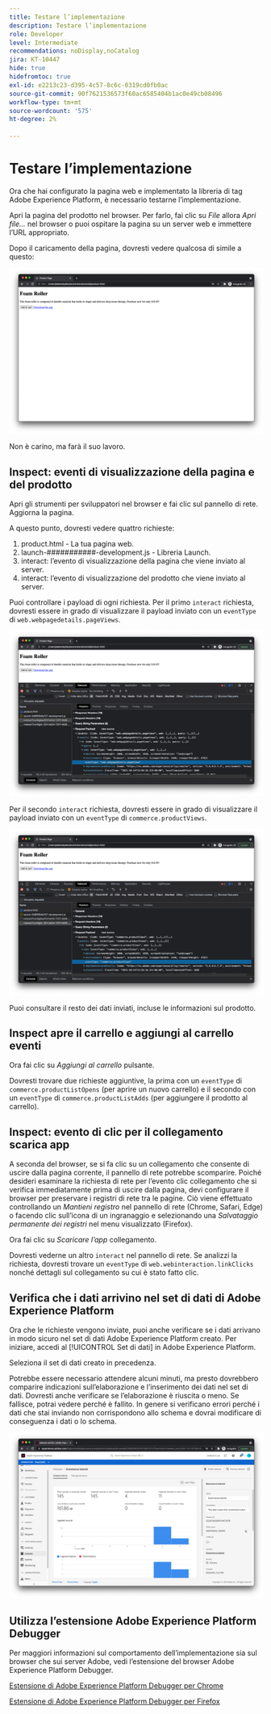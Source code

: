 ```yaml
---
title: Testare l’implementazione
description: Testare l’implementazione
role: Developer
level: Intermediate
recommendations: noDisplay,noCatalog
jira: KT-10447
hide: true
hidefromtoc: true
exl-id: e2213c23-d395-4c57-8c6c-0319cd0fb0ac
source-git-commit: 90f7621536573f60ac6585404b1ac0e49cb08496
workflow-type: tm+mt
source-wordcount: '575'
ht-degree: 2%

---
```


# Testare l’implementazione

Ora che hai configurato la pagina web e implementato la libreria di tag Adobe Experience Platform, è necessario testarne l’implementazione.

Apri la pagina del prodotto nel browser. Per farlo, fai clic su _File_ allora _Apri file..._ nel browser o puoi ospitare la pagina su un server web e immettere l’URL appropriato.

Dopo il caricamento della pagina, dovresti vedere qualcosa di simile a questo:

![Pagina Web](../../assets/implementation-strategy/webpage.png)

Non è carino, ma farà il suo lavoro.

## Inspect: eventi di visualizzazione della pagina e del prodotto

Apri gli strumenti per sviluppatori nel browser e fai clic sul pannello di rete. Aggiorna la pagina.

A questo punto, dovresti vedere quattro richieste:

1. product.html - La tua pagina web.
2. launch-###########-development.js - Libreria Launch.
3. interact: l’evento di visualizzazione della pagina che viene inviato al server.
4. interact: l’evento di visualizzazione del prodotto che viene inviato al server.

Puoi controllare i payload di ogni richiesta. Per il primo `interact` richiesta, dovresti essere in grado di visualizzare il payload inviato con un `eventType` di `web.webpagedetails.pageViews`.

![Ispezione della richiesta di visualizzazione pagina](../../assets/implementation-strategy/webpage-page-viewed-inspection.png)

Per il secondo `interact` richiesta, dovresti essere in grado di visualizzare il payload inviato con un `eventType` di `commerce.productViews`.

![Ispezione della richiesta di visualizzazione prodotto](../../assets/implementation-strategy/webpage-product-view-inspection.png)

Puoi consultare il resto dei dati inviati, incluse le informazioni sul prodotto.

## Inspect apre il carrello e aggiungi al carrello eventi

Ora fai clic su _Aggiungi al carrello_ pulsante.

Dovresti trovare due richieste aggiuntive, la prima con un `eventType` di `commerce.productListOpens` (per aprire un nuovo carrello) e il secondo con un `eventType` di `commerce.productListAdds` (per aggiungere il prodotto al carrello).

## Inspect: evento di clic per il collegamento scarica app

A seconda del browser, se si fa clic su un collegamento che consente di uscire dalla pagina corrente, il pannello di rete potrebbe scomparire. Poiché desideri esaminare la richiesta di rete per l’evento clic collegamento che si verifica immediatamente prima di uscire dalla pagina, devi configurare il browser per preservare i registri di rete tra le pagine. Ciò viene effettuato controllando un _Mantieni registro_ nel pannello di rete (Chrome, Safari, Edge) o facendo clic sull’icona di un ingranaggio e selezionando una _Salvataggio permanente dei registri_ nel menu visualizzato (Firefox).

Ora fai clic su _Scaricare l’app_ collegamento.

Dovresti vederne un altro `interact` nel pannello di rete. Se analizzi la richiesta, dovresti trovare un `eventType` di `web.webinteraction.linkClicks` nonché dettagli sul collegamento su cui è stato fatto clic.

## Verifica che i dati arrivino nel set di dati di Adobe Experience Platform

Ora che le richieste vengono inviate, puoi anche verificare se i dati arrivano in modo sicuro nel set di dati Adobe Experience Platform creato. Per iniziare, accedi al [!UICONTROL Set di dati] in Adobe Experience Platform.

Seleziona il set di dati creato in precedenza.

Potrebbe essere necessario attendere alcuni minuti, ma presto dovrebbero comparire indicazioni sull’elaborazione e l’inserimento dei dati nel set di dati. Dovresti anche verificare se l’elaborazione è riuscita o meno. Se fallisce, potrai vedere perché è fallito. In genere si verificano errori perché i dati che stai inviando non corrispondono allo schema e dovrai modificare di conseguenza i dati o lo schema.

![Acquisizione del set di dati](../../assets/implementation-strategy/dataset-ingestion.png)

## Utilizza l’estensione Adobe Experience Platform Debugger

Per maggiori informazioni sul comportamento dell’implementazione sia sul browser che sui server Adobe, vedi l’estensione del browser Adobe Experience Platform Debugger.

[Estensione di Adobe Experience Platform Debugger per Chrome](https://chrome.google.com/webstore/detail/adobe-experience-platform/bfnnokhpnncpkdmbokanobigaccjkpob)

[Estensione di Adobe Experience Platform Debugger per Firefox](https://addons.mozilla.org/it/firefox/addon/adobe-experience-platform-dbg/)

